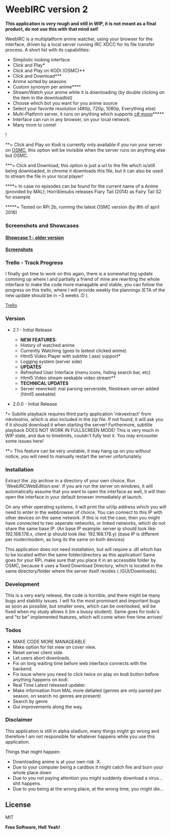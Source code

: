 # WeebIRC version 2

**This application is very rough and still in WIP, it is not meant as a final product, do not use this with that mind set!**

WeebIRC is a multiplatform anime watcher, using your browser for the interface, driven by a local server running IRC XDCC for its file transfer process. A short list with its capabilities:

  - Simplistic looking interface
  - Click and Play*
  - Click and Play on KODI (OSMC)**
  - Click and Download***
  - Anime sorted by seasons
  - Custom synonym per anime**** 
  - Stream/Watch your anime while it is downloading (by double clicking on the item in the downloadlist)
  - Choose which bot you want for you anime source
  - Select your favorite resolution (480p, 720p, 1080p, Everything else)
  - Multi-Platform server, it runs on anything which supports [c# mono](http://www.mono-project.com/docs/about-mono/)*****
  - Interface can run in any browser, on your local network. 
  - Many more to come!
 

!

**= Click and Play on Kodi is currently only available if you run your server on [OSMC](http://osmc.tv), this option will be invisible when the server runs on anything else but OSMC. 

***= Click and Download, this option is just a url to the file which is/still being downloaded, in chrome it downloads this file, but it can also be used to stream the file in your local player!

****= In case no episodes can be found for the current name of a Anime (provided by MAL); Horriblesubs releases Fiary Tail (2014) as Fairy Tail S2 for example

*****= Tested on RPi 2b, running the latest OSMC version (by 8th of april 2016)

### Screenshots and Showcases

#### [Showcase 1 - older version](https://www.youtube.com/watch?v=BFUbyjH4Ufg) 
#### [Screenshots](https://github.com/RareAMV/WeebIRC/blob/master/SCREENSHOTS.md)

### Trello - Track Progress

I finally got time to work on this again, there is a somewhat big update comming up where I and partially a friend of mine are rewriting the whole interface to make the code more managable and stable, you can follow the progress on this trello, where I will provide weekly the plannings (ETA of the new update should be in ~3 weeks :D ).

[Trello](https://trello.com/b/HZmrwqma/weebirc)

### Version
- 2.1 - Initial Release
  - **NEW FEATURES**:
  - History of watched anime
  - Currently Watching (goes to lastest clicked anime)
  - Html5 Video Player with subtitle (.ass) support*
  - Logging system (server side)
  - **UPDATES**
  - Refreshed User Interface (menu icons, hiding search bar, etc)
  - Html5 Video stream seekable video stream**
  - **TECHNICAL UPDATES**
  - Server reworked: mal parsing serverside, filestream server added (html5 seekable)


- 2.0.0 - Initial Release

*= Subitle playback requires third party application 'mkvextract' from mkvtoolnix, which is also included in the zip file. If not found, it will ask you if it should download it when starting the server! Furthermore, subtitle playback DOES NOT WORK IN FULLSCREEN MODE! This is very much in WIP state, and due to timelimits, couldn't fully test it. You may encounter some issues here!

**= This feature can be very unstable, it may hang up on you without notice, you will need to manually restart the server unfortunately.

### Installation

Extract the .zip archive in a directory of your own choice. Run 'WeebIRCWebEdition.exe'. If you are run the server on windows, it will automatically assume that you want to open the interface as well, it will then open the interface in your default browser immediately at launch. 

On any other operating systems, it will print the url/ip address which you will need to enter in the webbrowser of choice. You can connect to this IP with other devices on the same network. If this is not the case, then you might have connected to two seperate networks, or linked networks, which do not share the same base IP. (An base IP example: server ip should look like: 192.168.178.x, client ip should look like: 192.168.178.y) (base IP is different per router/modem, as long its the same on both devices)

This application does not need installation, but will require a .dll which has to be located within the same folder/directory as this application! Same goes for your RPi, make sure that you place it in an accessible folder by OSMC, because it uses a fixed Download Directory, which is located in the same directory/folder where the server itself resides ( /GUI/Downloads).

### Development
This is a very early release, the code is horrible, and there might be many bugs and stability issues. I will fix the most prominant and important bugs as soon as possible, but smaller ones, which can be overlooked, will be fixed when my study allows it (im a bussy student). Same goes for todo's and "to be" implemented features, which will come when free time arrives!

### Todos

- MAKE CODE MORE MANAGEABLE
- Make option for list view on cover view.
- Reset server client side.
- Let users abort downloads.
- Fix on long waiting time before web interface connects with the backend.
- Fix issue where you need to click twice on play on kodi button before anything happens on kodi.
- Real Time Latest released updater.
- Make information from MAL more detialed (genres are only parsed per season, on search no genres are present)
- Search by genre
- Gui improvements along the way.

### Disclaimer
This application is still in alpha stadium, many things might go wrong and therefore I am not 
responsible for whatever happens while you use this application.

Things that might happen:

- Downloading anime is at your own risk :X.
- Due to your computer being a cardbox it might catch fire and burn your whole place down
- Due to you not paying attention you might suddenly download a virus... shit happens.
- Due to you being at the wrong place, at the wrong time, you might die... 

License
----

MIT


**Free Software, Hell Yeah!**





